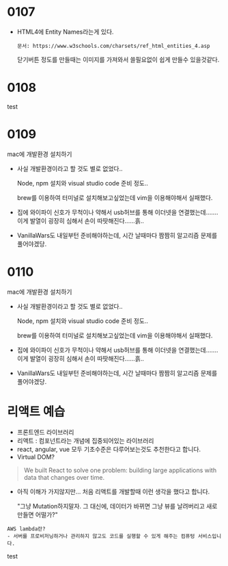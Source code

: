 <h1>
    0107
</h1>

- HTML4에 Entity Names라는게 있다.

  ```
  문서: https://www.w3schools.com/charsets/ref_html_entities_4.asp
  ```

  닫기버튼 정도를 만들때는 이미지를 가져와서 쓸필요없이 쉽게 만들수 있을것같다.

<h1>
    0108
</h1>
test

# 0109

mac에 개발환경 설치하기

- 사실 개발환경이라고 할 것도 별로 없었다..

  Node, npm 설치와 visual studio code 준비 정도..

  brew를 이용하여 터미널로 설치해보고싶었는데 vim을 이용해야해서 실패했다.

- 집에 와이파이 신호가 무척이나 약해서 usb허브를 통해 이더넷을 연결했는데....... 이게 발열이 굉장히 심해서 손이 따땃해진다......흙..

- VanillaWars도 내일부턴 준비해야하는데, 시간 날때마다 짬짬히 알고리즘 문제를 풀어야겠당.

# 0110

mac에 개발환경 설치하기

- 사실 개발환경이라고 할 것도 별로 없었다..

  Node, npm 설치와 visual studio code 준비 정도..

  brew를 이용하여 터미널로 설치해보고싶었는데 vim을 이용해야해서 실패했다.

- 집에 와이파이 신호가 무척이나 약해서 usb허브를 통해 이더넷을 연결했는데....... 이게 발열이 굉장히 심해서 손이 따땃해진다......흙..

- VanillaWars도 내일부턴 준비해야하는데, 시간 날때마다 짬짬히 알고리즘 문제를 풀어야겠당.

# 리액트 예습

- 프론트엔드 라이브러리
- 리액트 : 컴포넌트라는 개념에 집중되어있는 라이브러리
- react, angular, vue 모두 기초수준은 다루어보는것도 추천한다고 합니다.
- Virtual DOM?

> We built React to solve one problem: building large applications with data that changes over time.

- 아직 이해가 가지않지만... 처음 리액트를 개발할때 이런 생각을 했다고 합니다.

  "그냥 Mutation하지말자. 그 대신에, 데이터가 바뀌면 그냥 뷰를 날려버리고 새로 만들면 어떨가?"

```
AWS lambda란?
- 서버를 프로비저닝하거나 관리하지 않고도 코드를 실행할 수 있게 해주는 컴퓨텅 서비스입니다.
```

test